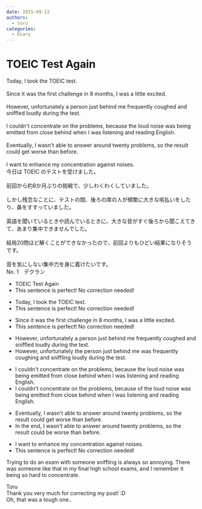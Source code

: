 ```yaml
---
date: 2015-09-13
authors:
  - toru
categories:
  - Diary
---
```


<h1 id="subject_show">TOEIC Test Again</h1>
<div class="date" hidden>Sep 13, 2015 16:28</div>
<div id="post"><div id="body_show_ori">
Today, I took the TOEIC test.<br/><br/>Since it was the first challenge in 8 months, I was a little excited.<br/><br/>However, unfortunately a person just behind me frequently coughed and sniffled loudly during the test.<br/><br/>I couldn't concentrate on the problems, because the loud noise was being emitted from close behind when I was listening and reading English.<br/><br/>Eventually, I wasn't able to answer around twenty problems, so the result could get worse than before.<br/><br/>I want to enhance my concentration against noises.
</div></div>

<!-- more -->

<div id="post_ja"><div id="body_show_mo">
今日は TOEIC のテストを受けました。<br/><br/>前回から約8か月ぶりの挑戦で、少しわくわくしていました。<br/><br/>しかし残念なことに、テストの間、後ろの席の人が頻繁に大きな咳払いをしたり、鼻をすすっていました。<br/><br/>英語を聞いているときや読んでいるときに、大きな音がすぐ後ろから聞こえてきて、あまり集中できませんでした。<br/><br/>結局20問ほど解くことができなかったので、前回よりもひどい結果になりそうです。<br/><br/>音を気にしない集中力を身に着けたいです。
</div></div>
<div id="block"><div class="first_name"> No. 1　<span class="just_name">デクラン</span></div><div id="block2">
<ul class="correction_field">
<li class="incorrect">TOEIC Test Again</li>
<li class="corrected perfect">This sentence is perfect! No correction needed!</li>
</ul>
<ul class="correction_field">
<li class="incorrect">Today, I took the TOEIC test.</li>
<li class="corrected perfect">This sentence is perfect! No correction needed!</li>
</ul>
<ul class="correction_field">
<li class="incorrect">Since it was the first challenge in 8 months, I was a little excited.</li>
<li class="corrected perfect">This sentence is perfect! No correction needed!</li>
</ul>
<ul class="correction_field">
<li class="incorrect">However, unfortunately a person just behind me frequently coughed and sniffled loudly during the test.</li>
<li class="corrected correct">
However, unfortunately <span class="f_red">the</span> person just behind me <span class="f_red">was </span>frequently cough<span class="f_red">ing</span> and sniff<span class="f_red">ling </span>loudly during the test.
</li>
</ul>
<ul class="correction_field">
<li class="incorrect">I couldn't concentrate on the problems, because the loud noise was being emitted from close behind when I was listening and reading English.</li>
<li class="corrected correct">
I couldn't concentrate on the problems, because <span class="f_red">of </span>the loud noise <span class="sline">was being emitted</span> from close behind when I was listening and reading English.
</li>
</ul>
<ul class="correction_field">
<li class="incorrect">Eventually, I wasn't able to answer around twenty problems, so the result could get worse than before.</li>
<li class="corrected correct">
<span class="f_red">In the end</span>, I wasn't able to answer around twenty problems, so the result could <span class="f_red">be </span>worse than before.
</li>
</ul>
<ul class="correction_field">
<li class="incorrect">I want to enhance my concentration against noises.</li>
<li class="corrected perfect">This sentence is perfect! No correction needed!</li>
</ul>
<p class="comment_small">
 Trying to do an exam with someone sniffling is always so annoying. There was someone like that in my final high school exams, and I remember it being so hard to concentrate.
</p>

</div><div class="name"><span class="just_name">Toru</span><br>
Thank you very much for correcting my post! :D<br/>Oh, that was a tough one..
</div>
</div>
